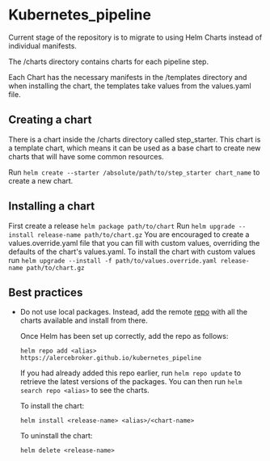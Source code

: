 # Kubernetes_pipeline

Current stage of the repository is to migrate to using Helm Charts instead of individual manifests.

The /charts directory contains charts for each pipeline step.

Each Chart has the necessary manifests in the /templates directory and when installing the chart, the templates take values from the values.yaml file.

## Creating a chart
There is a chart inside the /charts directory called step_starter. This chart is a template chart, which means it can be used as a base chart to create new charts that will have some common resources.

Run `helm create --starter /absolute/path/to/step_starter chart_name` to create a new chart.

## Installing a chart
First create a release `helm package path/to/chart`
Run `helm upgrade --install release-name path/to/chart.gz`
You are encouraged to create a values.override.yaml file that you can fill with custom values, overriding the defaults of the chart's values.yaml.
To install the chart with custom values run `helm upgrade --install -f path/to/values.override.yaml release-name path/to/chart.gz`

## Best practices
- Do not use local packages. Instead, add the remote [repo](https://alercebroker.github.io/kubernetes_pipeline/) with all the charts available and install from there.
  
  Once Helm has been set up correctly, add the repo as follows:

      helm repo add <alias> https://alercebroker.github.io/kubernetes_pipeline

  If you had already added this repo earlier, run `helm repo update` to retrieve
  the latest versions of the packages.  You can then run `helm search repo <alias>` to see the charts.

  To install the <chart-name> chart:

      helm install <release-name> <alias>/<chart-name>

  To uninstall the chart:

      helm delete <release-name>
